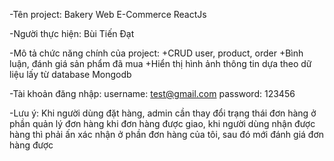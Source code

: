 -Tên project: Bakery Web E-Commerce ReactJs

-Người thực hiện: Bùi Tiến Đạt

-Mô tả chức năng chính của project: +CRUD user, product, order +Bình luận, đánh
giá sản phẩm đã mua +Hiển thị hình ảnh thông tin dựa theo dữ liệu lấy từ
database Mongodb

-Tài khoản đăng nhập: username: test@gmail.com password: 123456

-Lưu ý: Khi người dùng đặt hàng, admin cần thay đổi trạng thái đơn hàng ở phần
quản lý đơn hàng khi đơn hàng được giao, khi người dùng nhận được hàng thì phải
ấn xác nhận ở phần đơn hàng của tôi, sau đó mới đánh giá đơn hàng được
